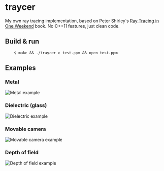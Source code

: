 traycer
=======

My own ray tracing implementation, based on Peter Shirley's [Ray Tracing in One
Weekend][shirley] book. No C++11 features, just clean code.

Build & run
-----------

        $ make && ./traycer > test.ppm && open test.ppm

Examples
--------

### Metal

![Metal example](https://github.com/mkirchner/traycer/blob/master/examples/metal.png)

### Dielectric (glass)

![Dielectric example](https://github.com/mkirchner/traycer/blob/master/examples/dielectric.png)

### Movable camera

![Movable camera example](https://github.com/mkirchner/traycer/blob/master/examples/movable_cam.png)

### Depth of field

![Depth of field example](https://github.com/mkirchner/traycer/blob/master/examples/dof.png)

[shirley]: https://github.com/petershirley/raytracinginoneweekend
